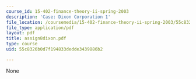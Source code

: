 ```yaml
---
course_id: 15-402-finance-theory-ii-spring-2003
description: 'Case: Dixon Corporation 1'
file_location: /coursemedia/15-402-finance-theory-ii-spring-2003/55c8326b0d7f194833dedde3439886b2_assign8dixon.pdf
file_type: application/pdf
layout: pdf
title: assign8dixon.pdf
type: course
uid: 55c8326b0d7f194833dedde3439886b2

---
```

None